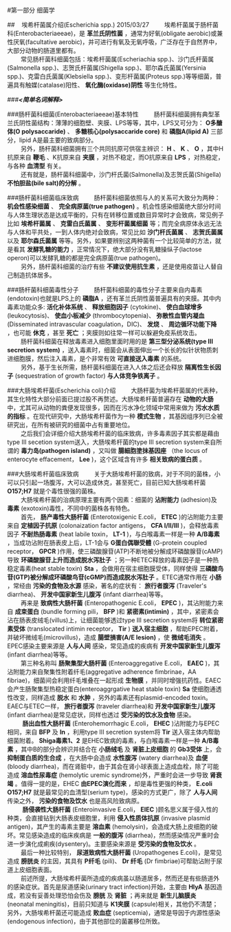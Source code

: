 #第一部分 细菌学

##&nbsp;&nbsp;&nbsp;&nbsp;埃希杆菌属介绍(Escherichia spp.) 2015/03/27
&nbsp;&nbsp;&nbsp;&nbsp;&nbsp;&nbsp;&nbsp;&nbsp;埃希杆菌属于肠杆菌科(Enterobacteriaeeae)，是 __革兰氏阴性菌__ ，通常为好氧(obligate aerobic)或兼性厌氧(facultative aerobic)，并可进行有氧及无氧呼吸，广泛存在于自然界中，大部分动物的肠道里都有。   
&nbsp;&nbsp;&nbsp;&nbsp;&nbsp;&nbsp;&nbsp;&nbsp;常见肠杆菌科细菌包括：埃希杆菌属(Escheriachia spp.)、沙门氏杆菌属(Salmonella spp.)、志贺氏杆菌属(Shigella spp.)、耶尔森氏菌属(Yersinia spp.)、克雷白氏菌属(Klebsiella spp.)、变形杆菌属(Proteus spp.)等等细菌，普遍具有触媒(catalase)阳性、 __氧化酶(oxidase)阴性__ 等生化特性。

###___<简单名词解释>___

###肠杆菌科细菌(Enterobacteriaeeae)基本特性
&nbsp;&nbsp;&nbsp;&nbsp;&nbsp;&nbsp;&nbsp;&nbsp;肠杆菌科细菌拥有典型革兰氏阴性菌结构：薄薄的细胞壁、夹膜、LPS等等，其中，LPS又可分为： __O多醣体(O polysaccaride)__ 、 __多糖核心(polysaccaride core)__ 和 __磷脂A(lipid A)__ 三部分，lipid A是最主要的致病部分。   
&nbsp;&nbsp;&nbsp;&nbsp;&nbsp;&nbsp;&nbsp;&nbsp;另外，肠杆菌科细菌拥有三个共同抗原可供宿主辨识： __H__ 、 __K__ 、 __O__ ，其中H抗原来自 __鞭毛__ 、K抗原来自 __夹膜__ ，对热不稳定，而O抗原来自 __LPS__ ，对热稳定，与各种 __血清型__ 有关。   
&nbsp;&nbsp;&nbsp;&nbsp;&nbsp;&nbsp;&nbsp;&nbsp;还有就是，肠杆菌科细菌中，沙门杆氏菌(Salmonella)及志贺氏菌(Shigella) __不怕胆盐(bile salt)的分解__ 。

###肠杆菌科细菌临床致病
&nbsp;&nbsp;&nbsp;&nbsp;&nbsp;&nbsp;&nbsp;&nbsp;肠杆菌科细菌依照与人的关系可大致分为两种： __机会性感染细菌__ 、 __完全病原菌(true pathogen)__ 。机会性感染细菌绝大部分时间与人体生理状态是达成平衡的，只有在转移位置或数目异常时才会致病，常见例子比如 __埃希杆菌属__ 、 __克雷白氏菌属__ 、 __变形杆菌属细菌__ 等；而完全病原体永远无法与人体和平共处，一到人体内绝对会致病，常见比如 __沙门杆氏菌属__ 、 __志贺氏菌属__ 以及 __耶尔森氏菌属__ 等等。另外，如果要辨别这两种菌有一个比较简单的方法，就是看其 __发酵乳糖的能力__ ，正常情况下，绝大部分没有乳糖操纵子(lactose operon)可以发酵乳糖的都是完全病原菌(true pathogen)。   
&nbsp;&nbsp;&nbsp;&nbsp;&nbsp;&nbsp;&nbsp;&nbsp;另外，肠杆菌科细菌的治疗有些 __不建议使用抗生素__ ，还是使用疫苗让人替自己制造抗体居多。

###肠杆菌科细菌毒性分子
&nbsp;&nbsp;&nbsp;&nbsp;&nbsp;&nbsp;&nbsp;&nbsp;肠杆菌科细菌的毒性分子主要来自内毒素(endotoxin)也就是LPS上的 __磷脂A__ ，还有革兰氏阴性菌普遍具有的夹膜。其中内毒素功能众多: __活化补体系统__ 、 __释放细胞因子__ (cytokine)、 __使白血球增多__ (leukocytosis)、 __使血小板减少__ (thrombocytopenia)、 __弥散性血管内凝血__ (Disseminated intravascular coagulation，DIC)、 __发烧__ 、 __周边循环功能下降__ ，也可能 __休克__ ，甚至 __死亡__ ；夹膜则如往常一样可以躲避免疫系统攻击。   
&nbsp;&nbsp;&nbsp;&nbsp;&nbsp;&nbsp;&nbsp;&nbsp;肠杆菌科细菌在释放毒素进入细胞里面时用的是 __第三型分泌系统(type III secretion system)__ ，送入毒素时，细菌会从表面伸出一个长长的似针状物质刺进细胞膜，然后注入毒素，是个非常有效 __可直接送入毒素__ 的系统。   
&nbsp;&nbsp;&nbsp;&nbsp;&nbsp;&nbsp;&nbsp;&nbsp;另外，基于生长所需，肠杆菌科细菌在进入人体之后还会释放 __隔离性生长因子__ (sequestration of growth factor) __与人体竞争铁离子__ 。

###大肠埃希杆菌(Escherichia coli)介绍
&nbsp;&nbsp;&nbsp;&nbsp;&nbsp;&nbsp;&nbsp;&nbsp;大肠杆菌为埃希杆菌属的代表种，其生化特性大部分前面已提过股不再赘述。大肠埃希杆菌普遍存在 __动物的大肠__ 中，尤其可从动物的粪便发现很多，因而在污水净化领域中常用来做为 __污水水质的指标__ 。在现代研究中，大肠埃希杆菌作为一种 __模式生物__ ，其基因组序列已全被研究出，在所有被研究的细菌中占有重要地位。   
&nbsp;&nbsp;&nbsp;&nbsp;&nbsp;&nbsp;&nbsp;&nbsp;之后我们会详细介绍大肠埃希杆菌的临床致病，许多毒素因子其实都是藉由type III secetion system送入，大肠埃希杆菌的type III secretion system来自所谓的 __毒力岛(pathogen island)__ ，又叫做 __腸細胞塗抹基因座__ （the locus of enterocyte effacement， __Lee__ )，这个区域含有许多 __相关致病的蛋白质__ 。

###大肠埃希杆菌临床致病
&nbsp;&nbsp;&nbsp;&nbsp;&nbsp;&nbsp;&nbsp;&nbsp;关于大肠埃希杆菌的致病，对于不同的菌株，小可以只引起一场腹泻，大可以造成休克，甚至死亡，目前已知大肠埃希杆菌 __O157;H7__ 就是个毒性很强的菌株。   
&nbsp;&nbsp;&nbsp;&nbsp;&nbsp;&nbsp;&nbsp;&nbsp;大肠埃希杆菌的治病原理主要有两个因素：细菌的 __沾附能力__ (adhesion)及 __毒素__ (exotoxin)毒性，不同中的菌株各有特色。    
&nbsp;&nbsp;&nbsp;&nbsp;&nbsp;&nbsp;&nbsp;&nbsp;首先， __肠产毒性大肠杆菌__ (Enterotoxigenic E.coli， __ETEC__ )的沾附能力主要来自 __定植因子抗原__ (colonaization factor antigens， __CFA I/II/III__ )，会释放毒素因子 __不耐热肠毒素__ (heat labile toxin， __LT-1__ )，与白喉毒素一样是一种 __A/B毒素__ ，当成功沾附在肠表皮上后，LT-1会与 __G蛋白偶聯受體__ (G-protein coupled receptor， __GPCR__ )作用，使三磷酸腺苷(ATP)不断地被分解成环磷酸腺苷(cAMP)导致 __环磷酸腺苷上升而造成脱水泻肚子__ ；另一种ETEC释放的毒素因子是一种热稳定毒素(heat stable toxin) __Sta__ ，会做用在宿主细胞膜受体，同样使得 __三磷酸鸟苷(GTP)被分解成环磷酸鸟苷(cGMP)而造成脱水泻肚子__ 。ETEC通常作用在 __小肠__ ，常经由 __污染的食物及水源__ 感染，著名的症状有： __旅行者腹泻__ (Traveler's diarrhea)、 __开发中国家新生儿腹泻__ (infant diarrhea)等等。   
&nbsp;&nbsp;&nbsp;&nbsp;&nbsp;&nbsp;&nbsp;&nbsp;再来是 __致病性大肠杆菌__ (Enteropathogenic E.coli， __EPEC__ )，其沾附能力来自 __成束蛋白__ (bundle forming pili， __BFP__ )和 __紧密素(intimin)__ ，其中，紧密素会沾在肠表皮绒毛(villus)上，让细菌能够透过type III secretion system将 __转位紧密素受体__ (translocated intimin receptor， __Tir__ ) __送入宿主细胞__ ，帮助EPEC附着，并破坏微绒毛(microvillus)，造成 __腸壁損害(A/E lesion)__ ，使 __微绒毛消失__ 。EPEC感染主要来源是 __人与人间__ 感染，常见造成的疾病有 __开发中国家新生儿腹泻__ (infant diarrhea)等等。   
&nbsp;&nbsp;&nbsp;&nbsp;&nbsp;&nbsp;&nbsp;&nbsp;第三种名称叫 __肠聚集型大肠杆菌__ (Enteroaggregative E.coli， __EAEC__ )，其沾附能力来自聚集性附着纤毛(aggregative adherence fimbrinae，AA fibriae)，细菌间会利用纤毛堆叠在一起形成 __生物膜__ ，并同时增强抗药性。EAEC会产生肠聚集型热稳定蛋白(enteroaggrgative heat stable toxin) __Sa__ 使细胞通透性改变，同样造成 __脱水__ 和 __水肿__ ，另外的毒素还有plasmid-encoded toxin。EAEC与ETEC一样， __旅行者腹泻__ (traveler diarrhea)和 __开发中国家新生儿腹泻__ (infant diarrhea)是常见症状，同样也透过 __受污染的饮水及食物__ 感染。   
&nbsp;&nbsp;&nbsp;&nbsp;&nbsp;&nbsp;&nbsp;&nbsp; __肠出血性大肠杆菌__ (Enterohemorrhagic E.coli， __EHEC__ )沾附能力与EPEC相同，来自 __BFP__ 及 __In__ ，利用type III secretion system将 __Tir__ 送入宿主体内帮助细菌附着。 __Shiga毒素1、2__ 是EHEC致病的毒素，与白喉毒素一样是一种 __A/B毒素__ ，其中B的部分会辨识并结合在 __小肠绒毛__ 及 __肾脏上皮细胞__ 的 __Gb3受体__ 上，会 __抑制蛋白质的生合成__ ，在大肠中会造成 __水性腹泻__ (watery diarrhea)及 __血便__ (bloody diarrhea)，而在肾脏中，由于其会在肾小球表面上造成血栓，除了可能造成 __溶血性尿毒症__ (hemolytic uremic syndrome)外，严重时会进一步导致 __肾衰竭__ 。值得一提的是，EHEC __由EPEC演化而来__ ，却是毒性更强的种类， __E.coli O157;H7__ 就是最常见的血清型(serium type)，感染的方式更广，除了 __人与人间__ 传染之外， __污染的食物及饮水__ 也是高风险致病原。   
&nbsp;&nbsp;&nbsp;&nbsp;&nbsp;&nbsp;&nbsp;&nbsp; __肠侵袭性大肠杆菌__ (Enteroinvasive E.coli， __EIEC__ )顾名思义属于侵入性的种类，会直接钻到大肠表皮细胞里，利用 __侵入性质体抗原__ (invasive plasmid antigen)，其产生的毒素主要是 __溶血素__ (hemolysin)，会造成大肠上皮细胞的破坏。常见感染造成的临床疾病是 __一般的腹泻__ (diarrhea)，然而感染情况严重时会进一步演化成痢疾(dysentery)。主要感染来源是 __受污染的食物及饮水__ 。   
&nbsp;&nbsp;&nbsp;&nbsp;&nbsp;&nbsp;&nbsp;&nbsp;最后一种比较特别， __尿道致病性大肠杆菌__ (Uropathogenes E.coli)，是常见造成 __膀胱炎__ 的主因，其具有 __P纤毛__ (pili)、 __Dr 纤毛__ (Dr fimbriae)可帮助沾附于尿道上皮细胞表面。   
&nbsp;&nbsp;&nbsp;&nbsp;&nbsp;&nbsp;&nbsp;&nbsp;前述所提，大肠埃希杆菌所造成的疾病虽以肠道居多，然而还是有些肠道外的感染症状。首先是尿道感染(urinary tract infection)开始，主要由 __HlyA__ 基因造成，若没有妥善处理恐怕会伤及 __膀胱__ 及 __肾脏__ ；再来就是 __新生儿脑膜炎__ (neonatal meningitis)，目前只知道与 __K1夹膜__ (capsule)相关，其他仍不清楚；另外，大肠埃希杆菌还可能造成 __败血症__ (septicemia)，通常是导因于内源性感染(endogenous infection)，由于其他部位的菌叢移位所致。